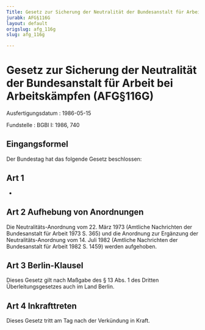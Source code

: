 ```yaml
---
Title: Gesetz zur Sicherung der Neutralität der Bundesanstalt für Arbeit bei Arbeitskämpfen
jurabk: AFG§116G
layout: default
origslug: afg_116g
slug: afg_116g

---
```


# Gesetz zur Sicherung der Neutralität der Bundesanstalt für Arbeit bei Arbeitskämpfen (AFG§116G)

Ausfertigungsdatum
:   1986-05-15

Fundstelle
:   BGBl I: 1986, 740



## Eingangsformel

Der Bundestag hat das folgende Gesetz beschlossen:


## Art 1

-


## Art 2 Aufhebung von Anordnungen

Die Neutralitäts-Anordnung vom 22. März 1973 (Amtliche Nachrichten der Bundesanstalt für Arbeit 1973 S. 365) und die Anordnung zur Ergänzung der Neutralitäts-Anordnung vom 14. Juli 1982 (Amtliche Nachrichten der Bundesanstalt für Arbeit 1982 S. 1459) werden aufgehoben.


## Art 3 Berlin-Klausel

Dieses Gesetz gilt nach Maßgabe des § 13 Abs. 1 des Dritten Überleitungsgesetzes auch im Land Berlin.


## Art 4 Inkrafttreten

Dieses Gesetz tritt am Tag nach der Verkündung in Kraft.

